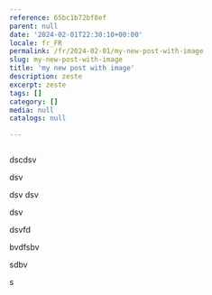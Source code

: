 ```yaml
---
reference: 65bc1b72bf8ef
parent: null
date: '2024-02-01T22:30:10+00:00'
locale: fr_FR
permalink: /fr/2024-02-01/my-new-post-with-image
slug: my-new-post-with-image
title: 'my new post with image'
description: zeste
excerpt: zeste
tags: []
category: []
media: null
catalogs: null

---
```

<figure class="image"><img alt="" src="https://thumbor.yama-cms.com/iHxRj_b40SZScnHv3_8QHHoVdNE=/0x0:0x0/600x0/filters:rotate(0)/https://medias.yama-cms.com/bcecb6e09209a9ed52e3161d7f9b17a7/2024-02/65bc1785cc0ca711029454.png"></figure>

dscdsv

dsv

dsv dsv

dsv

dsvfd

bvdfsbv

sdbv

s